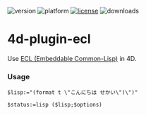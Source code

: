 ![version](https://img.shields.io/badge/version-18%2B-EB8E5F)
![platform](https://img.shields.io/static/v1?label=platform&message=mac-intel%20|%20mac-arm%20&color=blue)
[![license](https://img.shields.io/github/license/miyako/4d-plugin-ecl)](LICENSE)
![downloads](https://img.shields.io/github/downloads/miyako/4d-plugin-ecl/total)

# 4d-plugin-ecl
Use [ECL (Embeddable Common-Lisp)](https://common-lisp.net/project/ecl/main.html) in 4D.

### Usage

```4d
$lisp:="(format t \"こんにちは せかい\")\")"

$status:=lisp ($lisp;$options)
```
